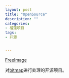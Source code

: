 ```yaml
---
layout: post
title: "OpenSource"
description: ""
categories:
- 榴莲项目
tags:
- 开源


---
```



[FreeImage][0]

对[bitmap][1]进行处理的开源项目。

[0]:http://freeimage.sourceforge.net/download.html
[1]:http://paulbourke.net/dataformats/bitmaps/